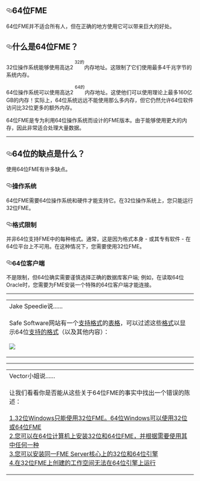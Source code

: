 
  <div id="readme" class="readme blob instapaper_body">
    <article class="markdown-body entry-content" itemprop="text"><h1><a id="user-content-64-bit-fme" class="anchor" aria-hidden="true" href="https://github.com/safesoftware/FMETraining/blob/Desktop-Advanced-2018/DesktopAdvanced2WorkspaceDesign/2.11.64bitFME.md#64-bit-fme"><svg class="octicon octicon-link" viewBox="0 0 16 16" version="1.1" width="16" height="16" aria-hidden="true"><path fill-rule="evenodd" d="M4 9h1v1H4c-1.5 0-3-1.69-3-3.5S2.55 3 4 3h4c1.45 0 3 1.69 3 3.5 0 1.41-.91 2.72-2 3.25V8.59c.58-.45 1-1.27 1-2.09C10 5.22 8.98 4 8 4H4c-.98 0-2 1.22-2 2.5S3 9 4 9zm9-3h-1v1h1c1 0 2 1.22 2 2.5S13.98 12 13 12H9c-.98 0-2-1.22-2-2.5 0-.83.42-1.64 1-2.09V6.25c-1.09.53-2 1.84-2 3.25C6 11.31 7.55 13 9 13h4c1.45 0 3-1.69 3-3.5S14.5 6 13 6z"></path></svg></a><font style="vertical-align: inherit;"><font style="vertical-align: inherit;">64位FME</font></font></h1>
<p><font style="vertical-align: inherit;"><font style="vertical-align: inherit;">64位FME并不适合所有人，但在正确的地方使用它可以带来巨大的好处。</font></font></p>
<h2><a id="user-content-what-is-64-bit-fme" class="anchor" aria-hidden="true" href="https://github.com/safesoftware/FMETraining/blob/Desktop-Advanced-2018/DesktopAdvanced2WorkspaceDesign/2.11.64bitFME.md#what-is-64-bit-fme"><svg class="octicon octicon-link" viewBox="0 0 16 16" version="1.1" width="16" height="16" aria-hidden="true"><path fill-rule="evenodd" d="M4 9h1v1H4c-1.5 0-3-1.69-3-3.5S2.55 3 4 3h4c1.45 0 3 1.69 3 3.5 0 1.41-.91 2.72-2 3.25V8.59c.58-.45 1-1.27 1-2.09C10 5.22 8.98 4 8 4H4c-.98 0-2 1.22-2 2.5S3 9 4 9zm9-3h-1v1h1c1 0 2 1.22 2 2.5S13.98 12 13 12H9c-.98 0-2-1.22-2-2.5 0-.83.42-1.64 1-2.09V6.25c-1.09.53-2 1.84-2 3.25C6 11.31 7.55 13 9 13h4c1.45 0 3-1.69 3-3.5S14.5 6 13 6z"></path></svg></a><font style="vertical-align: inherit;"><font style="vertical-align: inherit;">什么是64位FME？</font></font></h2>
<p><font style="vertical-align: inherit;"><font style="vertical-align: inherit;">32位操作系统能够使用高达2 </font></font><sup><font style="vertical-align: inherit;"><font style="vertical-align: inherit;">32的</font></font></sup><font style="vertical-align: inherit;"><font style="vertical-align: inherit;">内存地址</font><font style="vertical-align: inherit;">。</font><font style="vertical-align: inherit;">这限制了它们使用最多4千兆字节的系统内存。</font></font></p>
<p><font style="vertical-align: inherit;"><font style="vertical-align: inherit;">64位操作系统可以使用高达2 </font></font><sup><font style="vertical-align: inherit;"><font style="vertical-align: inherit;">64的</font></font></sup><font style="vertical-align: inherit;"><font style="vertical-align: inherit;">内存地址</font><font style="vertical-align: inherit;">。</font><font style="vertical-align: inherit;">这使他们可以使用理论上最多160亿GB的内存！</font><font style="vertical-align: inherit;">实际上，64位系统远远不能使用那么多内存，但它仍然允许64位软件访问比32位更多的额外内存。</font></font></p>
<p><font style="vertical-align: inherit;"><font style="vertical-align: inherit;">64位FME是专为利用64位操作系统而设计的FME版本。</font><font style="vertical-align: inherit;">由于能够使用更大的内存，因此非常适合处理大量数据。</font></font></p>
<hr>
<h2><a id="user-content-what-are-the-disadvantages-of-64-bit" class="anchor" aria-hidden="true" href="https://github.com/safesoftware/FMETraining/blob/Desktop-Advanced-2018/DesktopAdvanced2WorkspaceDesign/2.11.64bitFME.md#what-are-the-disadvantages-of-64-bit"><svg class="octicon octicon-link" viewBox="0 0 16 16" version="1.1" width="16" height="16" aria-hidden="true"><path fill-rule="evenodd" d="M4 9h1v1H4c-1.5 0-3-1.69-3-3.5S2.55 3 4 3h4c1.45 0 3 1.69 3 3.5 0 1.41-.91 2.72-2 3.25V8.59c.58-.45 1-1.27 1-2.09C10 5.22 8.98 4 8 4H4c-.98 0-2 1.22-2 2.5S3 9 4 9zm9-3h-1v1h1c1 0 2 1.22 2 2.5S13.98 12 13 12H9c-.98 0-2-1.22-2-2.5 0-.83.42-1.64 1-2.09V6.25c-1.09.53-2 1.84-2 3.25C6 11.31 7.55 13 9 13h4c1.45 0 3-1.69 3-3.5S14.5 6 13 6z"></path></svg></a><font style="vertical-align: inherit;"><font style="vertical-align: inherit;">64位的缺点是什么？</font></font></h2>
<p><font style="vertical-align: inherit;"><font style="vertical-align: inherit;">使用64位FME有许多缺点。</font></font></p>
<h3><a id="user-content-operating-system" class="anchor" aria-hidden="true" href="https://github.com/safesoftware/FMETraining/blob/Desktop-Advanced-2018/DesktopAdvanced2WorkspaceDesign/2.11.64bitFME.md#operating-system"><svg class="octicon octicon-link" viewBox="0 0 16 16" version="1.1" width="16" height="16" aria-hidden="true"><path fill-rule="evenodd" d="M4 9h1v1H4c-1.5 0-3-1.69-3-3.5S2.55 3 4 3h4c1.45 0 3 1.69 3 3.5 0 1.41-.91 2.72-2 3.25V8.59c.58-.45 1-1.27 1-2.09C10 5.22 8.98 4 8 4H4c-.98 0-2 1.22-2 2.5S3 9 4 9zm9-3h-1v1h1c1 0 2 1.22 2 2.5S13.98 12 13 12H9c-.98 0-2-1.22-2-2.5 0-.83.42-1.64 1-2.09V6.25c-1.09.53-2 1.84-2 3.25C6 11.31 7.55 13 9 13h4c1.45 0 3-1.69 3-3.5S14.5 6 13 6z"></path></svg></a><font style="vertical-align: inherit;"><font style="vertical-align: inherit;">操作系统</font></font></h3>
<p><font style="vertical-align: inherit;"><font style="vertical-align: inherit;">64位FME需要64位操作系统和硬件才能支持它。</font><font style="vertical-align: inherit;">在32位操作系统上，您只能运行32位FME。</font></font></p>
<h3><a id="user-content-format-limitations" class="anchor" aria-hidden="true" href="https://github.com/safesoftware/FMETraining/blob/Desktop-Advanced-2018/DesktopAdvanced2WorkspaceDesign/2.11.64bitFME.md#format-limitations"><svg class="octicon octicon-link" viewBox="0 0 16 16" version="1.1" width="16" height="16" aria-hidden="true"><path fill-rule="evenodd" d="M4 9h1v1H4c-1.5 0-3-1.69-3-3.5S2.55 3 4 3h4c1.45 0 3 1.69 3 3.5 0 1.41-.91 2.72-2 3.25V8.59c.58-.45 1-1.27 1-2.09C10 5.22 8.98 4 8 4H4c-.98 0-2 1.22-2 2.5S3 9 4 9zm9-3h-1v1h1c1 0 2 1.22 2 2.5S13.98 12 13 12H9c-.98 0-2-1.22-2-2.5 0-.83.42-1.64 1-2.09V6.25c-1.09.53-2 1.84-2 3.25C6 11.31 7.55 13 9 13h4c1.45 0 3-1.69 3-3.5S14.5 6 13 6z"></path></svg></a><font style="vertical-align: inherit;"><font style="vertical-align: inherit;">格式限制</font></font></h3>
<p><font style="vertical-align: inherit;"><font style="vertical-align: inherit;">并非64位支持FME中的每种格式。</font><font style="vertical-align: inherit;">通常，这是因为格式本身 - 或其专有软件 - 在64位平台上不可用。</font><font style="vertical-align: inherit;">在这种情况下，您需要使用32位FME。</font></font></p>
<h3><a id="user-content-64-bit-clients" class="anchor" aria-hidden="true" href="https://github.com/safesoftware/FMETraining/blob/Desktop-Advanced-2018/DesktopAdvanced2WorkspaceDesign/2.11.64bitFME.md#64-bit-clients"><svg class="octicon octicon-link" viewBox="0 0 16 16" version="1.1" width="16" height="16" aria-hidden="true"><path fill-rule="evenodd" d="M4 9h1v1H4c-1.5 0-3-1.69-3-3.5S2.55 3 4 3h4c1.45 0 3 1.69 3 3.5 0 1.41-.91 2.72-2 3.25V8.59c.58-.45 1-1.27 1-2.09C10 5.22 8.98 4 8 4H4c-.98 0-2 1.22-2 2.5S3 9 4 9zm9-3h-1v1h1c1 0 2 1.22 2 2.5S13.98 12 13 12H9c-.98 0-2-1.22-2-2.5 0-.83.42-1.64 1-2.09V6.25c-1.09.53-2 1.84-2 3.25C6 11.31 7.55 13 9 13h4c1.45 0 3-1.69 3-3.5S14.5 6 13 6z"></path></svg></a><font style="vertical-align: inherit;"><font style="vertical-align: inherit;">64位客户端</font></font></h3>
<p><font style="vertical-align: inherit;"><font style="vertical-align: inherit;">不是限制，但64位确实需要谨慎选择正确的数据库客户端; </font><font style="vertical-align: inherit;">例如，在读取64位Oracle时，您需要为FME安装一个特殊的64位客户端才能连接。</font></font></p>
<hr>
<table>
<tbody><tr>
<td>
<i></i><font style="vertical-align: inherit;"><font style="vertical-align: inherit;">
Jake Speedie说......
</font></font></td>
</tr>
<tr>
<td><font style="vertical-align: inherit;"><font style="vertical-align: inherit;">

 Safe Software网站有一个</font></font><a href="http://safe.com/integrate" rel="nofollow"><font style="vertical-align: inherit;"><font style="vertical-align: inherit;">支持格式</font></font></a><font style="vertical-align: inherit;"><font style="vertical-align: inherit;">的</font><a href="http://safe.com/integrate" rel="nofollow"><font style="vertical-align: inherit;">表格</font></a><font style="vertical-align: inherit;">，可以过滤这些</font><a href="http://safe.com/integrate" rel="nofollow"><font style="vertical-align: inherit;">格式</font></a><font style="vertical-align: inherit;">以显示64位</font><a href="http://safe.com/integrate" rel="nofollow"><font style="vertical-align: inherit;">支持的格式</font></a><font style="vertical-align: inherit;">（以及其他内容）：
</font></font><br><br><a target="_blank" href="https://github.com/safesoftware/FMETraining/blob/Desktop-Advanced-2018/DesktopAdvanced2WorkspaceDesign/Images/Img2.001.FormatsListOnWebSite.png"><img src="./Images/Img2.001.FormatsListOnWebSite.png" style="max-width:100%;"></a>

</td>
</tr>
</tbody></table>
<hr>
<table>
<tbody><tr>
<td>
<i></i><font style="vertical-align: inherit;"><font style="vertical-align: inherit;">
Vector小姐说......
</font></font></td>
</tr>
<tr>
<td><font style="vertical-align: inherit;"><font style="vertical-align: inherit;">

让我们看看你是否能从这些关于64位FME的事实中找出一个错误的陈述：
 </font></font><br><br><a href="http://52.73.3.37/fmedatastreaming/Manual/QAResponse2017.fmw?chapter=12&amp;question=1&amp;answer=1&amp;DestDataset_TEXTLINE=C%3A%5CFMEOutput%5CQAResponse.html" rel="nofollow"><font style="vertical-align: inherit;"><font style="vertical-align: inherit;">1.32位Windows只能使用32位FME。64位Windows可以使用32位或64位FME 
 </font></font></a><br><a href="http://52.73.3.37/fmedatastreaming/Manual/QAResponse2017.fmw?chapter=12&amp;question=1&amp;answer=2&amp;DestDataset_TEXTLINE=C%3A%5CFMEOutput%5CQAResponse.html" rel="nofollow"><font style="vertical-align: inherit;"><font style="vertical-align: inherit;">2.您可以在64位计算机上安装32位和64位FME，并根据需要使用其中任何一种
 </font></font></a><br><a href="http://52.73.3.37/fmedatastreaming/Manual/QAResponse2017.fmw?chapter=12&amp;question=1&amp;answer=3&amp;DestDataset_TEXTLINE=C%3A%5CFMEOutput%5CQAResponse.html" rel="nofollow"><font style="vertical-align: inherit;"><font style="vertical-align: inherit;">
 3.您可以安装同一FME Server核心上的32位和64位引擎
 </font></font></a><br><a href="http://52.73.3.37/fmedatastreaming/Manual/QAResponse2017.fmw?chapter=12&amp;question=1&amp;answer=4&amp;DestDataset_TEXTLINE=C%3A%5CFMEOutput%5CQAResponse.html" rel="nofollow"><font style="vertical-align: inherit;"><font style="vertical-align: inherit;">
 4.在32位FME上创建的工作空间无法在64位引擎上运行</font></font></a> 

</td>
</tr>
</tbody></table>
</article>
  </div>
</div></body></html>
